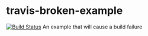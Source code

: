 # travis-broken-example
[![Build Status](https://travis-ci.org/tjtoml/travis-broken-example.svg?branch=master)](https://travis-ci.org/tjtoml/travis-broken-example)
An example that will cause a build failure
